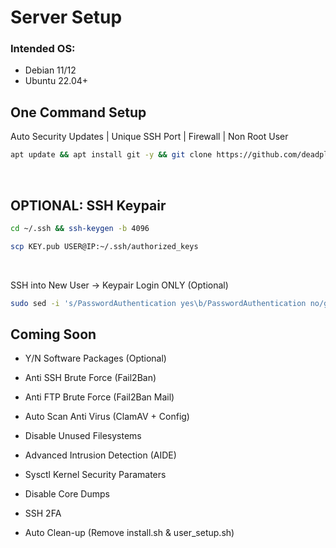 
# Server Setup

### Intended OS:
- Debian 11/12
- Ubuntu 22.04+

## One Command Setup
Auto Security Updates | Unique SSH Port | Firewall | Non Root User
```bash
apt update && apt install git -y && git clone https://github.com/deadplev-ai/Auto-Server-Secure.git && cd Auto-Server-Secure && chmod +x install.sh && ./install.sh
```
<br />

## OPTIONAL: SSH Keypair
```bash
cd ~/.ssh && ssh-keygen -b 4096
```
```bash
scp KEY.pub USER@IP:~/.ssh/authorized_keys
```
<br />

SSH into New User → Keypair Login ONLY (Optional)
```bash
sudo sed -i 's/PasswordAuthentication yes\b/PasswordAuthentication no/gI' /etc/ssh/sshd_config && sudo systemctl restart ssh && echo && echo "***********************" && echo "Security Setup Complete!" && echo "***********************" && echo
```

## Coming Soon

- Y/N Software Packages (Optional)
- Anti SSH Brute Force (Fail2Ban)
- Anti FTP Brute Force (Fail2Ban Mail)
- Auto Scan Anti Virus (ClamAV + Config)
- Disable Unused Filesystems
- Advanced Intrusion Detection (AIDE)
- Sysctl Kernel Security Paramaters
- Disable Core Dumps
- SSH 2FA

- Auto Clean-up (Remove install.sh & user_setup.sh)
